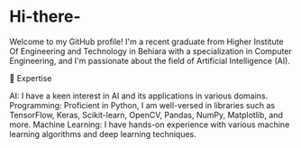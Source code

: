 # Hi-there-
Welcome to my GitHub profile! I'm a recent graduate from Higher Institute Of Engineering and Technology in Behiara with a specialization in Computer Engineering, and I'm passionate about the field of Artificial Intelligence (AI).

🔬 Expertise

AI: I have a keen interest in AI and its applications in various domains. Programming: Proficient in Python, I am well-versed in libraries such as TensorFlow, Keras, Scikit-learn, OpenCV, Pandas, NumPy, Matplotlib, and more. Machine Learning: I have hands-on experience with various machine learning algorithms and deep learning techniques.
